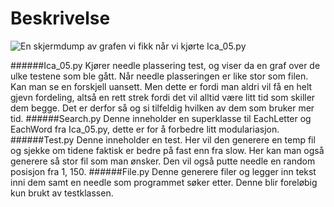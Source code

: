 # Beskrivelse

![En skjermdump av grafen vi fikk når vi kjørte Ica_05.py](https://i.gyazo.com/0881897bcf4aafa71670a754753dbd98.png "En skjermdump av grafen vi fikk når vi kjørte Ica_05.py")


######Ica_05.py
Kjører needle plassering test, og viser da en graf over de ulke testene som ble gått. Når needle plasseringen er like stor som filen. Kan man se en forskjell uansett. Men dette er fordi man aldri vil få en helt gjevn fordeling, altså en rett strek fordi det vil alltid være litt tid som skiller dem begge. Det er derfor så og si tilfeldig hvilken av dem som bruker mer tid. 
######Search.py
Denne inneholder en superklasse til EachLetter og EachWord fra Ica_05.py, dette er for å forbedre litt modulariasjon.
######Test.py
Denne inneholder en test. Her vil den generere en temp fil og sjekke om tidene faktisk er bedre på fast enn fra slow. Her kan man også generere så stor fil som man ønsker. Den vil også putte needle en random posisjon fra 1, 150. 
######File.py
Denne generere filer og legger inn tekst inni dem samt en needle som programmet søker etter. Denne blir foreløbig kun brukt av testklassen. 
